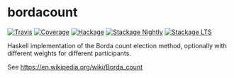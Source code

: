# bordacount

[![Travis](https://travis-ci.org/hverr/bordacount.svg?branch=master)](https://travis-ci.org/hverr/bordacount)
[![Coverage](https://coveralls.io/repos/github/hverr/bordacount/badge.svg?branch=master)](https://coveralls.io/github/hverr/bordacount?branch=master)
[![Hackage](https://img.shields.io/hackage/v/bordacount.svg?maxAge=2592000)](https://hackage.haskell.org/package/bordacount)
[![Stackage Nightly](http://stackage.org/package/bordacount/badge/nightly)](http://stackage.org/nightly/package/bordacount)
[![Stackage LTS](http://stackage.org/package/bordacount/badge/lts)](http://stackage.org/lts/package/bordacount)

Haskell implementation of the Borda count election method, optionally with
different weights for different participants.

See https://en.wikipedia.org/wiki/Borda_count
